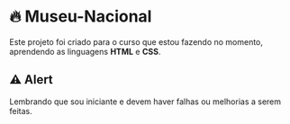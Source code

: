 # 🔥 Museu-Nacional

Este projeto foi criado para o curso que estou fazendo no momento, aprendendo as linguagens **HTML** e **CSS**.

## ⚠️ Alert

Lembrando que sou iniciante e devem haver falhas ou melhorias a serem feitas.
